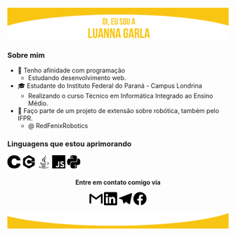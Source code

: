 ![header](cabecalho.png)
### Sobre mim 
* :dart: Tenho afinidade com programação 
  * Estudando desenvolvimento web. 
* :mortar_board: Estudante do Instituto Federal do Paraná - Campus Londrina
  * Realizando o curso Técnico em Informática Integrado ao Ensino Médio.
* :robot: Faço parte de um projeto de extensão sobre robótica, também pelo IFPR.
  * @ RedFenixRobotics


### Linguagens que estou aprimorando
<img src="c.svg" width="30"> <img src="cplusplus.svg" width="30">  <img src="java.svg" width="30"> <img src="javascript.svg" width="30"> <img src="python.svg" width="30">
  
<h4 <p align="center">Entre em contato comigo via</p> 
<p align="center"> 
<a href = "mailto:luagarla@gmail.com"><img src="gmail.svg" width="30"></a>
<a href = "https://www.linkedin.com/in/luannagarla/"><img src="linkedin.svg" width="30"></a> 
<a href = "https://t.me/luannagarla"><img src="telegram.svg" width="30"></a>
<a href = "https://www.facebook.com/luanna.garla/"><img src="facebook.svg" width="30"></a>


![rodape](fim.png)

